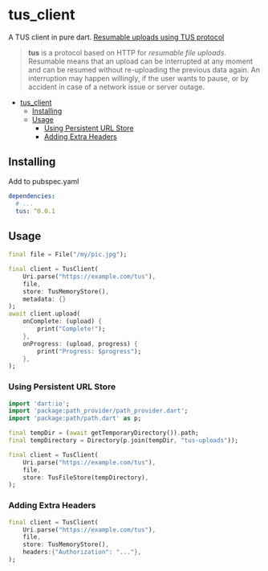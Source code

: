 # tus_client

A TUS client in pure dart. [Resumable uploads using TUS protocol](https://tus.io/)

> **tus** is a protocol based on HTTP for *resumable file uploads*. Resumable
> means that an upload can be interrupted at any moment and can be resumed without
> re-uploading the previous data again. An interruption may happen willingly, if
> the user wants to pause, or by accident in case of a network issue or server
> outage.

- [tus_client](#tus_client)
  - [Installing](#installing)
  - [Usage](#usage)
    - [Using Persistent URL Store](#using-persistent-url-store)
    - [Adding Extra Headers](#adding-extra-headers)

## Installing

Add to pubspec.yaml
```yaml
dependencies:
  # ...
  tus: ^0.0.1
```

## Usage

```dart
final file = File("/my/pic.jpg");

final client = TusClient(
    Uri.parse("https://example.com/tus"),
    file,
    store: TusMemoryStore(),
    metadata: {}
);
await client.upload(
    onComplete: (upload) {
        print("Complete!");
    },
    onProgress: (upload, progress) {
        print("Progress: $progress");
    },
);
```

### Using Persistent URL Store

```dart
import 'dart:io';
import 'package:path_provider/path_provider.dart';
import 'package:path/path.dart' as p;

final tempDir = (await getTemporaryDirectory()).path;
final tempDirectory = Directory(p.join(tempDir, "tus-uploads"));

final client = TusClient(
    Uri.parse("https://example.com/tus"),
    file,
    store: TusFileStore(tempDirectory),
);
```

### Adding Extra Headers

```dart
final client = TusClient(
    Uri.parse("https://example.com/tus"),
    file,
    store: TusMemoryStore(),
    headers:{"Authorization": "..."},
);
```